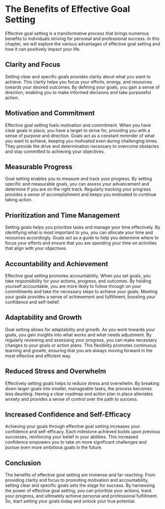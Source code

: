 The Benefits of Effective Goal Setting
=================================================

Effective goal setting is a transformative process that brings numerous benefits to individuals striving for personal and professional success. In this chapter, we will explore the various advantages of effective goal setting and how it can positively impact your life.

Clarity and Focus
-----------------

Setting clear and specific goals provides clarity about what you want to achieve. This clarity helps you focus your efforts, energy, and resources towards your desired outcomes. By defining your goals, you gain a sense of direction, enabling you to make informed decisions and take purposeful action.

Motivation and Commitment
-------------------------

Effective goal setting fuels motivation and commitment. When you have clear goals in place, you have a target to strive for, providing you with a sense of purpose and direction. Goals act as a constant reminder of what you want to achieve, keeping you motivated even during challenging times. They provide the drive and determination necessary to overcome obstacles and stay committed to achieving your objectives.

Measurable Progress
-------------------

Goal setting enables you to measure and track your progress. By setting specific and measurable goals, you can assess your advancement and determine if you are on the right track. Regularly tracking your progress provides a sense of accomplishment and keeps you motivated to continue taking action.

Prioritization and Time Management
----------------------------------

Setting goals helps you prioritize tasks and manage your time effectively. By identifying what is most important to you, you can allocate your time and resources accordingly. Goals act as a guide to help you determine where to focus your efforts and ensure that you are spending your time on activities that align with your objectives.

Accountability and Achievement
------------------------------

Effective goal setting promotes accountability. When you set goals, you take responsibility for your actions, progress, and outcomes. By holding yourself accountable, you are more likely to follow through on your commitments and take the necessary steps to achieve your goals. Meeting your goals provides a sense of achievement and fulfillment, boosting your confidence and self-belief.

Adaptability and Growth
-----------------------

Goal setting allows for adaptability and growth. As you work towards your goals, you gain insights into what works and what needs adjustment. By regularly reviewing and assessing your progress, you can make necessary changes to your goals or action plans. This flexibility promotes continuous learning and growth, ensuring that you are always moving forward in the most effective and efficient way.

Reduced Stress and Overwhelm
----------------------------

Effectively setting goals helps to reduce stress and overwhelm. By breaking down larger goals into smaller, manageable tasks, the process becomes less daunting. Having a clear roadmap and action plan in place alleviates anxiety and provides a sense of control over the path to success.

Increased Confidence and Self-Efficacy
--------------------------------------

Achieving your goals through effective goal setting increases your confidence and self-efficacy. Each milestone achieved builds upon previous successes, reinforcing your belief in your abilities. This increased confidence empowers you to take on more significant challenges and pursue even more ambitious goals in the future.

Conclusion
----------

The benefits of effective goal setting are immense and far-reaching. From providing clarity and focus to promoting motivation and accountability, setting clear and specific goals sets the stage for success. By harnessing the power of effective goal setting, you can prioritize your actions, track your progress, and ultimately achieve personal and professional fulfillment. So, start setting your goals today and unlock your true potential.

